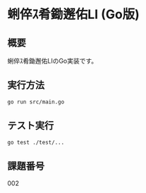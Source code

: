# 蜊倅ｽ肴鋤邂佑LI (Go版)

## 概要
蜊倅ｽ肴鋤邂佑LIのGo実装です。

## 実行方法
```bash
go run src/main.go
```

## テスト実行
```bash
go test ./test/...
```

## 課題番号
002
